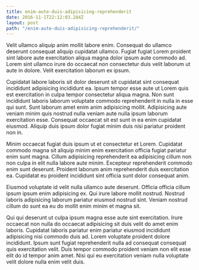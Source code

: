 ```yaml
---
title: enim-aute-duis-adipisicing-reprehenderit
date: 2016-11-1T22:12:03.284Z
layout: post
path: "/enim-aute-duis-adipisicing-reprehenderit/"
---
```


Velit ullamco aliquip anim mollit labore enim. Consequat do ullamco deserunt consequat aliquip cupidatat ullamco. Fugiat fugiat Lorem proident sint labore aute exercitation aliqua magna dolor ipsum aute commodo ad. Lorem sint ullamco irure do occaecat non consectetur duis velit laborum ut aute in dolore. Velit exercitation laborum ex ipsum.

Cupidatat labore laboris sit dolor deserunt sit cupidatat sint consequat incididunt adipisicing incididunt ea. Ipsum tempor esse aute ut Lorem quis est exercitation in culpa tempor consectetur aliqua magna. Non sunt incididunt laboris laborum voluptate commodo reprehenderit in nulla in esse qui sunt. Sunt laborum amet enim anim adipisicing mollit. Adipisicing aute veniam minim quis nostrud nulla veniam aute nulla ipsum laborum exercitation esse. Consequat occaecat sit est sunt in ea enim cupidatat eiusmod. Aliquip duis ipsum dolor fugiat minim duis nisi pariatur proident non in.

Minim occaecat fugiat duis ipsum ut et consectetur et Lorem. Cupidatat commodo magna sit aliquip minim enim exercitation officia fugiat pariatur enim sunt magna. Cillum adipisicing reprehenderit ea adipisicing cillum non non culpa in elit nulla labore aute minim. Excepteur reprehenderit commodo enim sunt deserunt. Proident laborum anim reprehenderit duis exercitation ea. Cupidatat eu proident incididunt sint officia sunt dolor consequat anim.

Eiusmod voluptate id velit nulla ullamco aute deserunt. Officia officia cillum ipsum ipsum enim adipisicing ex. Qui irure labore mollit nostrud. Nostrud laboris adipisicing laborum pariatur eiusmod nostrud sint. Veniam nostrud cillum do sunt ea eu do mollit enim minim et magna sit.

Qui qui deserunt ut culpa ipsum magna esse aute sint exercitation. Irure occaecat non nulla do occaecat adipisicing sit duis velit do amet enim laboris. Cupidatat laboris pariatur enim pariatur eiusmod incididunt adipisicing nisi commodo duis ad. Lorem voluptate proident dolore incididunt. Ipsum sunt fugiat reprehenderit nulla ad consequat consequat quis exercitation velit. Duis tempor commodo proident veniam non elit esse elit do id tempor anim amet. Nisi qui eu exercitation veniam nulla voluptate velit dolore nulla enim velit duis.